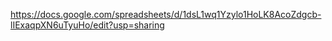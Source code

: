 https://docs.google.com/spreadsheets/d/1dsL1wq1Yzylo1HoLK8AcoZdgcb-lIExaqpXN6uTyuHo/edit?usp=sharing
